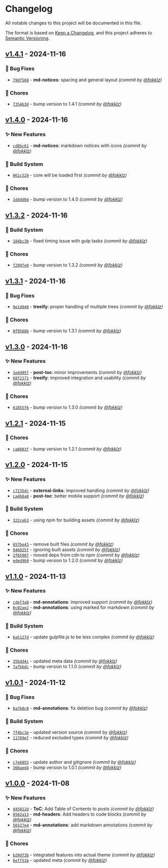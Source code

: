 # Changelog
All notable changes to this project will be documented in this file.

The format is based on [Keep a Changelog](https://keepachangelog.com/en/1.0.0/),
and this project adheres to [Semantic Versioning](https://semver.org/spec/v2.0.0.html).

## [v1.4.1] - 2024-11-16
### :bug: Bug Fixes
- [`79d7568`](https://github.com/fokklz/ghost-techy/commit/79d7568b46acf9066885af9b423abfd555007fbe) - **md-notices**: spacing and general layout *(commit by [@fokklz](https://github.com/fokklz))*

### :wrench: Chores
- [`7354b3d`](https://github.com/fokklz/ghost-techy/commit/7354b3dda9a47a6fdf209961d6c725bf4b8d7918) - bump version to 1.4.1 *(commit by [@fokklz](https://github.com/fokklz))*


## [v1.4.0] - 2024-11-16
### :sparkles: New Features
- [`cd8bc61`](https://github.com/fokklz/ghost-techy/commit/cd8bc618a168600bf91efb4a3831da2bba24d32b) - **md-notices**: markdown notices with icons *(commit by [@fokklz](https://github.com/fokklz))*

### :construction_worker: Build System
- [`061c529`](https://github.com/fokklz/ghost-techy/commit/061c529c802659e06521727030dae7935a704bc6) - core will be loaded first *(commit by [@fokklz](https://github.com/fokklz))*

### :wrench: Chores
- [`1dddd0d`](https://github.com/fokklz/ghost-techy/commit/1dddd0d2337330ef924e25b453d4bb09bef55a8b) - bump version to 1.4.0 *(commit by [@fokklz](https://github.com/fokklz))*


## [v1.3.2] - 2024-11-16
### :construction_worker: Build System
- [`184bc3b`](https://github.com/fokklz/ghost-techy/commit/184bc3b226194d6b0fd7957347818359a9f76950) - fixed timing issue with gulp tasks *(commit by [@fokklz](https://github.com/fokklz))*

### :wrench: Chores
- [`f299fe0`](https://github.com/fokklz/ghost-techy/commit/f299fe0c260975ab48fbbb39ba5d874cc996e123) - bump version to 1.3.2 *(commit by [@fokklz](https://github.com/fokklz))*


## [v1.3.1] - 2024-11-16
### :bug: Bug Fixes
- [`9e1d040`](https://github.com/fokklz/ghost-techy/commit/9e1d0405b1fbda3ee321f691ef7e1e17069d0950) - **treeify**: proper handling of multiple trees *(commit by [@fokklz](https://github.com/fokklz))*

### :wrench: Chores
- [`0f9568b`](https://github.com/fokklz/ghost-techy/commit/0f9568b55dd2d7ee5304978ce9a0e3d0f78913a8) - bump version to 1.3.1 *(commit by [@fokklz](https://github.com/fokklz))*


## [v1.3.0] - 2024-11-16
### :sparkles: New Features
- [`1edd95f`](https://github.com/fokklz/ghost-techy/commit/1edd95f5bf496d6d29f63f44184caf01fa9d8708) - **post-toc**: minor improvements *(commit by [@fokklz](https://github.com/fokklz))*
- [`68f2171`](https://github.com/fokklz/ghost-techy/commit/68f21716648b50dead9a072a5af41236d1c3147b) - **treeify**: improved integration and usability *(commit by [@fokklz](https://github.com/fokklz))*

### :wrench: Chores
- [`61855f6`](https://github.com/fokklz/ghost-techy/commit/61855f69bac5d2f4a8484521c69aa3aab9c2987e) - bump version to 1.3.0 *(commit by [@fokklz](https://github.com/fokklz))*


## [v1.2.1] - 2024-11-15
### :wrench: Chores
- [`ca0883f`](https://github.com/fokklz/ghost-techy/commit/ca0883f447a002a1500fa4e6b9848ef9065a13c0) - bump version to 1.2.1 *(commit by [@fokklz](https://github.com/fokklz))*


## [v1.2.0] - 2024-11-15
### :sparkles: New Features
- [`c7235dc`](https://github.com/fokklz/ghost-techy/commit/c7235dc234c5e0f6d95feebcabe8e80252ac7cbc) - **external-links**: improved handling *(commit by [@fokklz](https://github.com/fokklz))*
- [`ca4b6a8`](https://github.com/fokklz/ghost-techy/commit/ca4b6a8ac8bc5d8daf5ffd8355fcb77cd1ccec7e) - **post-toc**: better mobile support *(commit by [@fokklz](https://github.com/fokklz))*

### :construction_worker: Build System
- [`322ceb3`](https://github.com/fokklz/ghost-techy/commit/322ceb30d06a1ea73a4bcf9c60c2212b145eabda) - using npm for building assets *(commit by [@fokklz](https://github.com/fokklz))*

### :wrench: Chores
- [`657be43`](https://github.com/fokklz/ghost-techy/commit/657be43ea7062022082ad6bf64aa4d6acf05bae8) - remove built files *(commit by [@fokklz](https://github.com/fokklz))*
- [`946825f`](https://github.com/fokklz/ghost-techy/commit/946825fc89bac6b14313ee36f9ac95d8a760a9b9) - ignoring built assets *(commit by [@fokklz](https://github.com/fokklz))*
- [`2f65907`](https://github.com/fokklz/ghost-techy/commit/2f65907e4e973f32992b84944656f63b402cbfb9) - moved deps from cdn to npm *(commit by [@fokklz](https://github.com/fokklz))*
- [`eded9b9`](https://github.com/fokklz/ghost-techy/commit/eded9b9ec2c825648e2c9ef83d517acc14a72f5b) - bump version to 1.2.0 *(commit by [@fokklz](https://github.com/fokklz))*


## [v1.1.0] - 2024-11-13
### :sparkles: New Features
- [`cdef3a0`](https://github.com/fokklz/ghost-techy/commit/cdef3a02c13c4d5636e48dd5529651a0ce1552fd) - **md-annotations**: improved support *(commit by [@fokklz](https://github.com/fokklz))*
- [`0c02ae2`](https://github.com/fokklz/ghost-techy/commit/0c02ae2e2f74d2b7160c9dacb53007788f12a23c) - **md-annotations**: using marked for markdown *(commit by [@fokklz](https://github.com/fokklz))*

### :construction_worker: Build System
- [`6a5127d`](https://github.com/fokklz/ghost-techy/commit/6a5127d7b6ac9514ccaa875d94fa3b5360983123) - update gulpfile.js to be less complex *(commit by [@fokklz](https://github.com/fokklz))*

### :wrench: Chores
- [`35bdd4c`](https://github.com/fokklz/ghost-techy/commit/35bdd4ccc42756e1be8faf907b0d4eb58e47e134) - updated meta data *(commit by [@fokklz](https://github.com/fokklz))*
- [`7afbbdc`](https://github.com/fokklz/ghost-techy/commit/7afbbdcbb3c09f72b1a23359940dea93b3fbb461) - bump version to 1.1.0 *(commit by [@fokklz](https://github.com/fokklz))*


## [v1.0.1] - 2024-11-12
### :bug: Bug Fixes
- [`6a7b0c8`](https://github.com/fokklz/ghost-techy/commit/6a7b0c8d862e0bc0b3f256e8b89decbb7a152319) - **md-annotations**: fix deletion bug *(commit by [@fokklz](https://github.com/fokklz))*

### :construction_worker: Build System
- [`7f4bc3e`](https://github.com/fokklz/ghost-techy/commit/7f4bc3e8a8d836e120a93cd61285c16d318d9026) - updated version source *(commit by [@fokklz](https://github.com/fokklz))*
- [`11709ef`](https://github.com/fokklz/ghost-techy/commit/11709ef8b3a626c4270e900dfa6cb6f9c09bf3f8) - reduced excluded types *(commit by [@fokklz](https://github.com/fokklz))*

### :wrench: Chores
- [`c7e6055`](https://github.com/fokklz/ghost-techy/commit/c7e605506f5134bc7335827d3b30fdeb4c7d35d0) - update author and gitignore *(commit by [@fokklz](https://github.com/fokklz))*
- [`360aed4`](https://github.com/fokklz/ghost-techy/commit/360aed42aba54d3a69842315a7e724a19d04474b) - bump version to 1.0.1 *(commit by [@fokklz](https://github.com/fokklz))*


## [v1.0.0] - 2024-11-08
### :sparkles: New Features
- [`d45012d`](https://github.com/fokklz/ghost-techy/commit/d45012d490864ecaa8ec290e7446b6001dcf3457) - **ToC**: Add Table of Contents to posts *(commit by [@fokklz](https://github.com/fokklz))*
- [`8582a13`](https://github.com/fokklz/ghost-techy/commit/8582a134c30f0ba152ba3e1dbdbbee8da413a50a) - **md-headers**: Add headers to code blocks *(commit by [@fokklz](https://github.com/fokklz))*
- [`56527e4`](https://github.com/fokklz/ghost-techy/commit/56527e43b394b8ec37dd8f2795745ea634ccab0d) - **md-annotations**: add markdown annotations *(commit by [@fokklz](https://github.com/fokklz))*

### :wrench: Chores
- [`b29d73b`](https://github.com/fokklz/ghost-techy/commit/b29d73b3f2fe306ebe0d4b4b4a0904b8ff754100) - integrated features into actual theme *(commit by [@fokklz](https://github.com/fokklz))*
- [`6eff51b`](https://github.com/fokklz/ghost-techy/commit/6eff51b1facecff71f7398976bb42ac886120019) - updated meta *(commit by [@fokklz](https://github.com/fokklz))*

[v1.0.0]: https://github.com/fokklz/ghost-techy/compare/v0.0.0...v1.0.0
[v1.0.1]: https://github.com/fokklz/ghost-techy/compare/v1.0.0...v1.0.1
[v1.1.0]: https://github.com/fokklz/ghost-techy/compare/v1.0.1...v1.1.0
[v1.2.0]: https://github.com/fokklz/ghost-techy/compare/v1.1.0...v1.2.0
[v1.2.1]: https://github.com/fokklz/ghost-techy/compare/v1.2.0...v1.2.1
[v1.3.0]: https://github.com/fokklz/ghost-techy/compare/v1.2.1...v1.3.0
[v1.3.1]: https://github.com/fokklz/ghost-techy/compare/v1.3.0...v1.3.1
[v1.3.2]: https://github.com/fokklz/ghost-techy/compare/v1.3.1...v1.3.2
[v1.4.0]: https://github.com/fokklz/ghost-techy/compare/v1.3.2...v1.4.0
[v1.4.1]: https://github.com/fokklz/ghost-techy/compare/v1.4.0...v1.4.1
